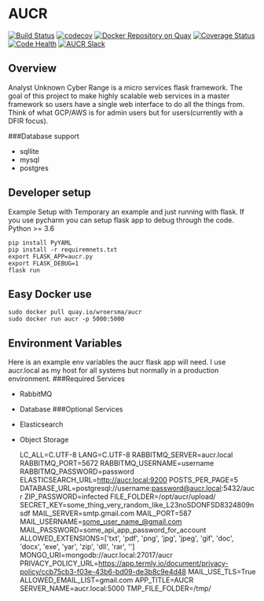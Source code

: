 # AUCR
[![Build Status](https://travis-ci.org/AUCR/AUCR.svg?branch=master)](https://travis-ci.org/AUCR/AUCR)
[![codecov](https://codecov.io/gh/AUCR/AUCR/branch/master/graph/badge.svg)](https://codecov.io/gh/AUCR/AUCR)
[![Docker Repository on Quay](https://quay.io/repository/wroersma/aucr/status "Docker Repository on Quay")](https://quay.io/repository/wroersma/aucr)
[![Coverage Status](https://coveralls.io/repos/github/AUCR/AUCR/badge.svg)](https://coveralls.io/github/AUCR/AUCR)
[![Code Health](https://landscape.io/github/AUCR/AUCR/master/landscape.svg?style=flat)](https://landscape.io/github/AUCR/AUCR/master)
[![AUCR Slack](https://slack.aucr.io/badge.svg)](https://slack.aucr.io/)


## Overview
Analyst Unknown Cyber Range is a micro services flask framework. The goal of this project to make highly scalable web 
services in a master framework so users have a single web interface to do all the things from. Think of what GCP/AWS is
 for admin users but for users(currently with a DFIR focus). 

###Database support
- sqllite
- mysql
- postgres

## Developer setup
Example Setup with Temporary an example and just running with flask. If you use pycharm you can setup flask app to debug
 through the code. Python >= 3.6  

    pip install PyYAML
    pip install -r requiremnets.txt
    export FLASK_APP=aucr.py
    export FLASK_DEBUG=1
    flask run


## Easy Docker use
    sudo docker pull quay.io/wroersma/aucr
    sudo docker run aucr -p 5000:5000


## Environment Variables
Here is an example env variables the aucr flask app will need. I use aucr.local as my host for all systems but normally 
in a production environment. 
###Required Services
- RabbitMQ 
- Database
###Optional Services
- Elasticsearch
- Object Storage



    LC_ALL=C.UTF-8
    LANG=C.UTF-8
    RABBITMQ_SERVER=aucr.local
    RABBITMQ_PORT=5672
    RABBITMQ_USERNAME=username
    RABBITMQ_PASSWORD=password
    ELASTICSEARCH_URL=http://aucr.local:9200
    POSTS_PER_PAGE=5
    DATABASE_URL=postgresql://username:password@aucr.local:5432/aucr
    ZIP_PASSWORD=infected
    FILE_FOLDER=/opt/aucr/upload/
    SECRET_KEY=some_thing_very_random_like_L23noSDONFSD8324809nsdf
    MAIL_SERVER=smtp.gmail.com
    MAIL_PORT=587
    MAIL_USERNAME=some_user_name_@gmail.com
    MAIL_PASSWORD=some_api_app_password_for_account
    ALLOWED_EXTENSIONS=['txt', 'pdf', 'png', 'jpg', 'jpeg', 'gif', 'doc', 'docx', 'exe', 'yar', 'zip', 'dll', 'rar', '']
    MONGO_URI=mongodb://aucr.local:27017/aucr
    PRIVACY_POLICY_URL=https://app.termly.io/document/privacy-policy/ccb75cb3-f03e-43b6-bd09-de3b8c9e4d48
    MAIL_USE_TLS=True
    ALLOWED_EMAIL_LIST=gmail.com
    APP_TITLE=AUCR
    SERVER_NAME=aucr.local:5000
    TMP_FILE_FOLDER=/tmp/